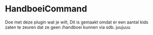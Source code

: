 # HandboeiCommand
Doe met deze plugin wat je wilt, Dit is gemaakt omdat er een aantal kids zaten te zeuren dat ze geen /handboei kunnen via sdb.
juujuuu
